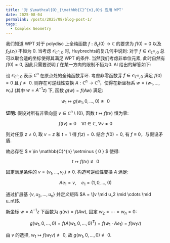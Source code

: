 ```yaml
---
title: '对 $\mathcal{O}_{\mathbb{C}^{n},0}$ 应用 WPT'
date: 2025-08-04
permalink: /posts/2025/08/blog-post-1/
tags:
  - Complex Geometry
---
```



我们知道 WPT 对于 polydisc 上全纯函数 $f:B_{\epsilon}(0)\to \mathbb{C}$ 的要求为 $f(0)=0$ 以及 $f_{0}(z_1)$ 不恒为 0. 当考虑 $\mathcal{O}_ {\mathbb{C}^n,0}$ 时, Huybrechts的复几何中说到: 对于 $f\in\mathcal{O}_{\mathbb{C}^n,0}$ 总可以取合适的坐标使得其满足 WPT 的条件. 当然我们考虑非单位元素, 此时自然有 $f(0)=0$, 因此只需要说明 $f$ 在某一方向的限制不恒为0. AI 给出的解答如下:

设 $\mathcal{O}_ {\mathbb{C}^n,0}$ 表示 $\mathbb{C}^n$ 在原点处的全纯函数芽环. 考虑非零函数芽 $f \in \mathcal{O}_{\mathbb{C}^n,0}$ 满足 $f(0) = 0$ 且 $f \not\equiv 0$. 则存在可逆线性变换 $A: \mathbb{C}^n \to \mathbb{C}^n$，使得在新坐标系 $w = (w_1, \dots, w_n)$ (其中 $w = A^{-1}z$) 下, 函数 $g(w) = f(Aw)$ 满足:

$$ w_1 \mapsto g(w_1, 0, \dots, 0) \not\equiv 0 $$

**证明:** 假设对所有非零向量 $v \in \mathbb{C}^n \setminus \{0\}$, 函数 $t \mapsto f(tv)$ 恒为零:

$$ f(tv) = 0 \quad \forall t \in \mathbb{C}, \ \forall v \neq 0 $$

则对任意 $z \neq 0$, 取 $v = z$ 和 $t = 1$ 得 $f(z) = 0$. 结合 $f(0) = 0$, 有 $f \equiv 0$，与假设矛盾.

故必存在 $ v \in \mathbb{C}^{n} \setminus \{ 0 \} $ 使得:

$$ t \mapsto f(tv) \not\equiv 0 $$

固定满足条件的 $v = (v_1, \dots, v_n) \neq 0$. 构造可逆线性变换 $A$ 满足:

$$ A e_1 = v, \quad e_1 = (1, 0, \dots, 0) $$

通过扩展基 $\{v, u_2, \dots, u_n\}$ 并定义矩阵 $A = \[v \mid u_2 \mid \cdots \mid u_n\]$.

新坐标 $w = A^{-1}z$ 下函数为 $g(w) = f(Aw)$, 固定 $w_2 = \cdots = w_n = 0$:

$$ g(w_1, 0, \dots, 0) = f(A(w_1, 0, \dots, 0)^T) = f(w_1 \cdot A e_1) = f(w_1 v) $$

由 $v$ 的选择, $w_1 \mapsto f(w_1 v) \not\equiv 0$, 故 $g(w_1, 0, \dots, 0) \not\equiv 0$.
